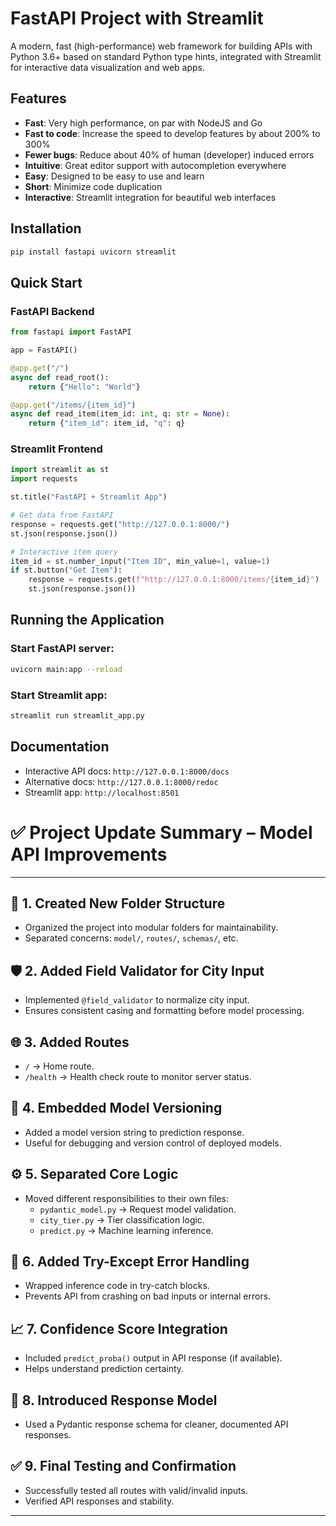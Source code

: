 # FastAPI Project with Streamlit

A modern, fast (high-performance) web framework for building APIs with Python 3.6+ based on standard Python type hints, integrated with Streamlit for interactive data visualization and web apps.

## Features

- **Fast**: Very high performance, on par with NodeJS and Go
- **Fast to code**: Increase the speed to develop features by about 200% to 300%
- **Fewer bugs**: Reduce about 40% of human (developer) induced errors
- **Intuitive**: Great editor support with autocompletion everywhere
- **Easy**: Designed to be easy to use and learn
- **Short**: Minimize code duplication
- **Interactive**: Streamlit integration for beautiful web interfaces

## Installation

```bash
pip install fastapi uvicorn streamlit
```

## Quick Start

### FastAPI Backend

```python
from fastapi import FastAPI

app = FastAPI()

@app.get("/")
async def read_root():
    return {"Hello": "World"}

@app.get("/items/{item_id}")
async def read_item(item_id: int, q: str = None):
    return {"item_id": item_id, "q": q}
```

### Streamlit Frontend

```python
import streamlit as st
import requests

st.title("FastAPI + Streamlit App")

# Get data from FastAPI
response = requests.get("http://127.0.0.1:8000/")
st.json(response.json())

# Interactive item query
item_id = st.number_input("Item ID", min_value=1, value=1)
if st.button("Get Item"):
    response = requests.get(f"http://127.0.0.1:8000/items/{item_id}")
    st.json(response.json())
```

## Running the Application

### Start FastAPI server:

```bash
uvicorn main:app --reload
```

### Start Streamlit app:

```bash
streamlit run streamlit_app.py
```

## Documentation

- Interactive API docs: `http://127.0.0.1:8000/docs`
- Alternative docs: `http://127.0.0.1:8000/redoc`
- Streamlit app: `http://localhost:8501`



# ✅ Project Update Summary – Model API Improvements



---

## 📁 1. Created New Folder Structure

- Organized the project into modular folders for maintainability.
- Separated concerns: `model/`, `routes/`, `schemas/`, etc.

## 🛡️ 2. Added Field Validator for City Input

- Implemented `@field_validator` to normalize city input.
- Ensures consistent casing and formatting before model processing.

## 🌐 3. Added Routes

- `/` → Home route.
- `/health` → Health check route to monitor server status.

## 🧠 4. Embedded Model Versioning

- Added a model version string to prediction response.
- Useful for debugging and version control of deployed models.

## ⚙️ 5. Separated Core Logic

- Moved different responsibilities to their own files:
  - `pydantic_model.py` → Request model validation.
  - `city_tier.py` → Tier classification logic.
  - `predict.py` → Machine learning inference.

## 🚨 6. Added Try-Except Error Handling

- Wrapped inference code in try-catch blocks.
- Prevents API from crashing on bad inputs or internal errors.

## 📈 7. Confidence Score Integration

- Included `predict_proba()` output in API response (if available).
- Helps understand prediction certainty.

## 🧾 8. Introduced Response Model

- Used a Pydantic response schema for cleaner, documented API responses.

## ✅ 9. Final Testing and Confirmation

- Successfully tested all routes with valid/invalid inputs.
- Verified API responses and stability.

---
